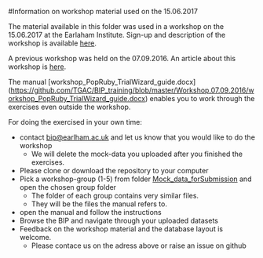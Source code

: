 #Information on workshop material used on the 15.06.2017

The material available in this folder was used in a workshop on the 15.06.2017 at the Earlaham Institute. Sign-up and description of the workshop is available [here](http://www.earlham.ac.uk/brassica-information-portal-workshop).


A previous workshop was held on the 07.09.2016. An article about this workshop is  [here](http://www.earlham.ac.uk/first-brassica-data-training-ei).

The manual [workshop_PopRuby_TrialWizard_guide.docx] (https://github.com/TGAC/BIP_training/blob/master/Workshop.07.09.2016/workshop_PopRuby_TrialWizard_guide.docx)
enables you to work through the exercises even outside the workshop. 

For doing the exercised in your own time:
* contact <a href="mailto:bip@earlham.ac.uk">bip@earlham.ac.uk</a> and let us know that you would like to do the workshop
  * We will delete the mock-data you uploaded after you finished the exercises.
* Please clone or download the repository to your computer
* Pick a workshop-group (1-5) from folder [Mock_data_forSubmission](https://github.com/TGAC/BIP_training/tree/master/Workshop.15.06.2017/Mock_data_forSubmission) and open the chosen group folder
  * The folder of each group contains very similar files. 
  * They will be the files the manual refers to.
* open the manual and follow the instructions
* Browse the BIP and navigate through your uploaded datasets
* Feedback on the workshop material and the database layout is welcome.
  * Please contace us on the adress above or raise an issue on github
